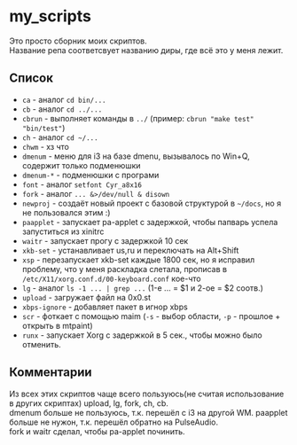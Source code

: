 # my_scripts
Это просто сборник моих скриптов.  
Название репа соответсвует названию диры, где всё это у меня лежит.  
## Список
- `ca` - аналог `cd bin/...`
- `cb` - аналог `cd ../...`
- `cbrun` - выполняет команды в `../` (пример: `cbrun "make test" "bin/test"`)
- `ch` - аналог `cd ~/...`
- `chwm` - хз что
- `dmenum` - меню для i3 на базе dmenu, вызывалось по Win+Q, содержит только подменюшки
- `dmenum-*` - подменюшки с програми
- `font` - аналог `setfont Cyr_a8x16`
- `fork` - аналог `... &>/dev/null & disown`
- `newproj` - создаёт новый проект с базовой структурой в `~/docs`, но я не пользовался этим :)
- `paapplet` - запускает pa-applet с задержкой, чтобы папварь успела запуститься из xinitrc
- `waitr` - запускает прогу с задержкой 10 сек
- `xkb-set` - устанавливает us,ru и переключать на Alt+Shift
- `xsp` - перезапускает xkb-set каждые 1800 сек, но я исправил проблему, что у меня раскладка слетала, прописав в `/etc/X11/xorg.conf.d/00-keyboard.conf` кое-что
- `lg` - аналог `ls -1 ... | grep ...` (1-е ... = $1 и 2-ое = $2 соотв.)
- `upload` - загружает файл на 0x0.st
- `xbps-ignore` - добавляет пакет в игнор xbps
- `scr` - фоткает с помощью maim (`-s` - выбор области, `-p` - прошлое + открыть в mtpaint)
- `runx` - запускает Xorg с задержкой в 5 сек., чтобы можно было отменить.

## Комментарии
Из всех этих скриптов чаще всего пользуюсь(не считая использование в других скриптах) upload, lg, fork, ch, cb.  
dmenum больше не пользуюсь, т.к. перешёл с i3 на другой WM.
paapplet больше не нужон, т.к. перешёл обратно на PulseAudio.  
fork и waitr сделал, чтобы pa-applet починить.  
